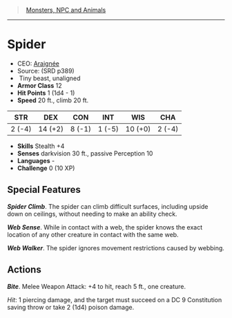 ﻿---
!MonsterItem
Family: MonsterVO
Type: beast
Size: Tiny
Alignment: unaligned
ArmorClass: 12
HitPoints: 1 (1d4 - 1)
Speed: 20 ft., climb 20 ft.
Strength: ' 2 (-4)'
Dexterity: 14 (+2)
Constitution: ' 8 (-1)'
Intelligence: ' 1 (-5)'
Wisdom: 10 (+0)
Charisma: ' 2 (-4)'
Skills: Stealth +4
Senses: darkvision 30 ft., passive Perception 10
Languages: '-'
Challenge: 0 (10 XP)
Id: monsters_vo.md#spider
ParentLink: monsters_vo.md#monsters-npc-and-animals
Name: Spider
ParentName: Monsters, NPC and Animals
NameLevel: 1
AltName: '[Araignée](hd_monsters_araignee.md)'
Source: (SRD p389)
Attributes: {}
AttributesDictionary: >+
  {}

---
> [Monsters, NPC and Animals](srd_monsters.md)

---

# Spider

- CEO: [Araignée](hd_monsters_araignee.md)
- Source: (SRD p389)
-  Tiny beast, unaligned
- **Armor Class** 12
- **Hit Points** 1 (1d4 - 1)
- **Speed** 20 ft., climb 20 ft.

|STR|DEX|CON|INT|WIS|CHA|
|---|---|---|---|---|---|
| 2 (-4)|14 (+2)| 8 (-1)| 1 (-5)|10 (+0)| 2 (-4)|

- **Skills** Stealth +4
- **Senses** darkvision 30 ft., passive Perception 10
- **Languages** -
- **Challenge** 0 (10 XP)

## Special Features

**_Spider Climb_**. The spider can climb difficult surfaces, including upside down on ceilings, without needing to make an ability check.

**_Web Sense_**. While in contact with a web, the spider knows the exact location of any other creature in contact with the same web.

**_Web Walker_**. The spider ignores movement restrictions caused by webbing.

## Actions

**_Bite_**. Melee Weapon Attack: +4 to hit, reach 5 ft., one creature.

_Hit_: 1 piercing damage, and the target must succeed on a DC 9 Constitution saving throw or take 2 (1d4) poison damage.

